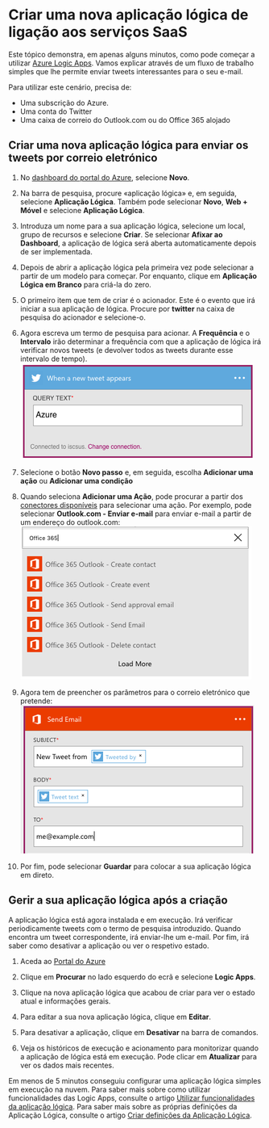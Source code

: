 <properties
    pageTitle="Criar uma Aplicação Lógica | Microsoft Azure"
    description="Saiba como criar uma Aplicação Lógica de ligação aos Serviços SaaS"
    authors="jeffhollan"
    manager="dwrede"
    editor=""
    services="logic-apps"
    documentationCenter=""/>

<tags
    ms.service="logic-apps"
    ms.workload="na"
    ms.tgt_pltfrm="na"
    ms.devlang="na"
    ms.topic="get-started-article"
    ms.date="07/16/2016"
    ms.author="jehollan"/>

# Criar uma nova aplicação lógica de ligação aos serviços SaaS

Este tópico demonstra, em apenas alguns minutos, como pode começar a utilizar [Azure Logic Apps](app-service-logic-what-are-logic-apps.md). Vamos explicar através de um fluxo de trabalho simples que lhe permite enviar tweets interessantes para o seu e-mail.

Para utilizar este cenário, precisa de:

- Uma subscrição do Azure.
- Uma conta do Twitter
- Uma caixa de correio do Outlook.com ou do Office 365 alojado

## Criar uma nova aplicação lógica para enviar os tweets por correio eletrónico

1. No [dashboard do portal do Azure](https://portal.azure.com), selecione **Novo**. 
2. Na barra de pesquisa, procure «aplicação lógica» e, em seguida, selecione **Aplicação Lógica**. Também pode selecionar **Novo**, **Web + Móvel** e selecione **Aplicação Lógica**. 
3. Introduza um nome para a sua aplicação lógica, selecione um local, grupo de recursos e selecione **Criar**.  Se selecionar **Afixar ao Dashboard**, a aplicação de lógica será aberta automaticamente depois de ser implementada.  
4. Depois de abrir a aplicação lógica pela primeira vez pode selecionar a partir de um modelo para começar.  Por enquanto, clique em **Aplicação Lógica em Branco** para criá-la do zero. 
1. O primeiro item que tem de criar é o acionador.  Este é o evento que irá iniciar a sua aplicação de lógica.  Procure por **twitter** na caixa de pesquisa do acionador e selecione-o.
7. Agora escreva um termo de pesquisa para acionar.  A **Frequência** e o **Intervalo** irão determinar a frequência com que a aplicação de lógica irá verificar novos tweets (e devolver todos as tweets durante esse intervalo de tempo).
    ![Pesquisa do twitter](./media/app-service-logic-create-a-logic-app/twittersearch.png)

5. Selecione o botão **Novo passo** e, em seguida, escolha **Adicionar uma ação** ou **Adicionar uma condição**
6. Quando seleciona **Adicionar uma Ação**, pode procurar a partir dos [conectores disponíveis](../connectors/apis-list.md) para selecionar uma ação. Por exemplo, pode selecionar **Outlook.com - Enviar e-mail** para enviar e-mail a partir de um endereço do outlook.com:  
    ![Ações](./media/app-service-logic-create-a-logic-app/actions.png)

7. Agora tem de preencher os parâmetros para o correio eletrónico que pretende:  ![Parâmetros](./media/app-service-logic-create-a-logic-app/parameters.png)

8. Por fim, pode selecionar **Guardar** para colocar a sua aplicação lógica em direto.

## Gerir a sua aplicação lógica após a criação

A aplicação lógica está agora instalada e em execução. Irá verificar periodicamente tweets com o termo de pesquisa introduzido. Quando encontra um tweet correspondente, irá enviar-lhe um e-mail. Por fim, irá saber como desativar a aplicação ou ver o respetivo estado.

1. Aceda ao [Portal do Azure](https://portal.azure.com)

1. Clique em **Procurar** no lado esquerdo do ecrã e selecione **Logic Apps**.

2. Clique na nova aplicação lógica que acabou de criar para ver o estado atual e informações gerais.

3. Para editar a sua nova aplicação lógica, clique em **Editar**.

5. Para desativar a aplicação, clique em **Desativar** na barra de comandos.

1. Veja os históricos de execução e acionamento para monitorizar quando a aplicação de lógica está em execução.  Pode clicar em **Atualizar** para ver os dados mais recentes.

Em menos de 5 minutos conseguiu configurar uma aplicação lógica simples em execução na nuvem. Para saber mais sobre como utilizar funcionalidades das Logic Apps, consulte o artigo [Utilizar funcionalidades da aplicação lógica]. Para saber mais sobre as próprias definições da Aplicação Lógica, consulte o artigo [Criar definições da Aplicação Lógica](app-service-logic-author-definitions.md).

<!-- Shared links -->
[Portal do Azure]: https://portal.azure.com
[Utilizar funcionalidades da aplicação lógica]: app-service-logic-create-a-logic-app.md



<!--HONumber=Aug16_HO1-->


